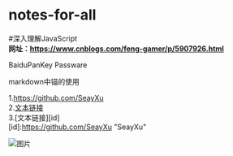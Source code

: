 # notes-for-all

#深入理解JavaScript  
**网址：https://www.cnblogs.com/feng-gamer/p/5907926.html**

BaiduPanKey
Passware

markdown中锚的使用

1.<https://github.com/SeayXu>  
2.[文本链接](https://github.com/SeayXu "SeayXu")  
3.[文本链接][id]  
[id]:https://github.com/SeayXu "SeayXu"  


![图片]()